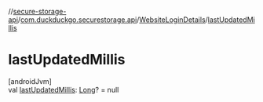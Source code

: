 //[secure-storage-api](../../../index.md)/[com.duckduckgo.securestorage.api](../index.md)/[WebsiteLoginDetails](index.md)/[lastUpdatedMillis](last-updated-millis.md)

# lastUpdatedMillis

[androidJvm]\
val [lastUpdatedMillis](last-updated-millis.md): [Long](https://kotlinlang.org/api/latest/jvm/stdlib/kotlin/-long/index.html)? = null
